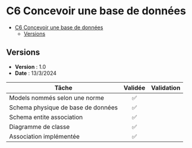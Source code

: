 # C6 Concevoir une base de données

- [C6 Concevoir une base de données](#c6-concevoir-une-base-de-données)
  - [Versions](#versions)

## Versions

- **Version** : 1.0
- **Date** : 13/3/2024

| Tâche                              | Validée | Validation |
| ---------------------------------- | :-----: | ---------- |
| Models nommés selon une norme      |   ✅    |            |
| Schema physique de base de données |   ✅    |            |
| Schema entite association          |   ✅    |            |
| Diagramme de classe                |   ✅    |            |
| Association implémentée            |   ✅    |            |
